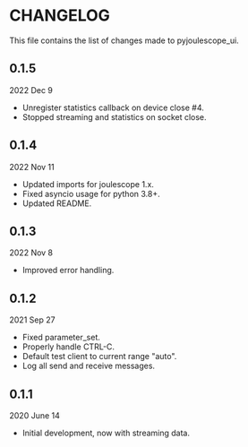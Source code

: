
# CHANGELOG

This file contains the list of changes made to pyjoulescope_ui.


## 0.1.5

2022 Dec 9

* Unregister statistics callback on device close #4.
* Stopped streaming and statistics on socket close.


## 0.1.4

2022 Nov 11

* Updated imports for joulescope 1.x.
* Fixed asyncio usage for python 3.8+.
* Updated README.


## 0.1.3

2022 Nov 8

* Improved error handling.


## 0.1.2

2021 Sep 27

* Fixed parameter_set.
* Properly handle CTRL-C.
* Default test client to  current range "auto".
* Log all send and receive messages.


## 0.1.1

2020 June 14

*   Initial development, now with streaming data.
